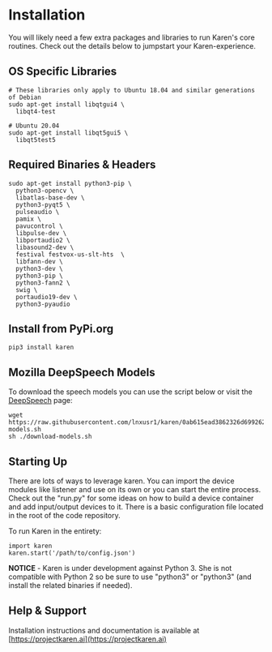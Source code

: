 # Installation
You will likely need a few extra packages and libraries to run Karen's core routines.  Check out the details below to jumpstart your Karen-experience.

## OS Specific Libraries

```
# These libraries only apply to Ubuntu 18.04 and similar generations of Debian
sudo apt-get install libqtgui4 \
  libqt4-test

# Ubuntu 20.04
sudo apt-get install libqt5gui5 \
  libqt5test5
```

## Required Binaries & Headers


```
sudo apt-get install python3-pip \
  python3-opencv \
  libatlas-base-dev \
  python3-pyqt5 \
  pulseaudio \
  pamix \
  pavucontrol \
  libpulse-dev \
  libportaudio2 \
  libasound2-dev \
  festival festvox-us-slt-hts  \
  libfann-dev \
  python3-dev \
  python3-pip \
  python3-fann2 \
  swig \
  portaudio19-dev \
  python3-pyaudio
```

## Install from PyPi.org

```
pip3 install karen
```

## Mozilla DeepSpeech Models
To download the speech models you can use the script below or visit the [DeepSpeech](https://github.com/mozilla/DeepSpeech) page:

```
wget https://raw.githubusercontent.com/lnxusr1/karen/0ab615ead3862326d69926294267f0a8669886dd/models/speech/download-models.sh
sh ./download-models.sh
```

## Starting Up
There are lots of ways to leverage karen.  You can import the device modules like listener and use on its own or you can start the entire process.  Check out the "run.py" for some ideas on how to build a device container and add input/output devices to it.  There is a basic configuration file located in the root of the code repository.

To run Karen in the entirety:

```
import karen
karen.start('/path/to/config.json')
```

**NOTICE** - Karen is under development against Python 3.  She is not compatible with Python 2 so be sure to use "python3" or "python3" (and install the related binaries if needed).

## Help &amp; Support
Installation instructions and documentation is available at [https://projectkaren.ai](https://projectkaren.ai)

